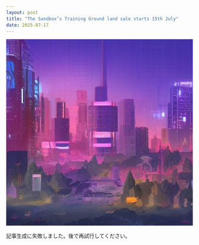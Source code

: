```yaml
---
layout: post
title: "The Sandbox’s Training Ground land sale starts 15th July"
date: 2025-07-17
---
```


![記事画像](assets/images/20250717_web3.png)

記事生成に失敗しました。後で再試行してください。
